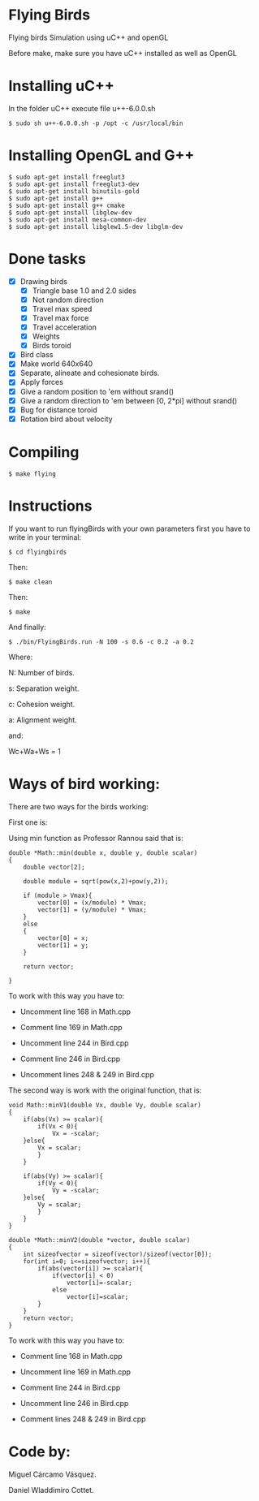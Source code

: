 Flying Birds
===========

Flying birds Simulation using uC++ and openGL

Before make, make sure you have uC++ installed as well as OpenGL

Installing uC++
===============

In the folder uC++ execute file u++-6.0.0.sh

	$ sudo sh u++-6.0.0.sh -p /opt -c /usr/local/bin

Installing OpenGL and G++
==================
	$ sudo apt-get install freeglut3
	$ sudo apt-get install freeglut3-dev 
	$ sudo apt-get install binutils-gold
	$ sudo apt-get install g++
	$ sudo apt-get install g++ cmake
	$ sudo apt-get install libglew-dev
	$ sudo apt-get install mesa-common-dev
	$ sudo apt-get install libglew1.5-dev libglm-dev

Done tasks
==================
- [x] Drawing birds
	- [x] Triangle base 1.0 and 2.0 sides
	- [x] Not random direction
	- [x] Travel max speed
	- [x] Travel max force
	- [x] Travel acceleration
 	- [x] Weights
 	- [x] Birds toroid
- [x] Bird class
- [x] Make world 640x640
- [x] Separate, alineate and cohesionate birds.
- [x] Apply forces
- [x] Give a random position to 'em without srand() 
- [x] Give a random direction to 'em between [0, 2*pi] without srand()
- [x] Bug for distance toroid
- [x] Rotation bird about velocity

Compiling
==================
	$ make flying

Instructions
========================
If you want to run flyingBirds with your own parameters first you have to write in your terminal:

	$ cd flyingbirds

Then:

	$ make clean
	
Then:

	$ make

And finally:

	$ ./bin/FlyingBirds.run -N 100 -s 0.6 -c 0.2 -a 0.2

Where:

N: Number of birds.

s: Separation weight.

c: Cohesion weight.

a: Alignment weight.

and:

Wc+Wa+Ws = 1

Ways of bird working:
=====================================
There are two ways for the birds working:

First one is:

Using min function as Professor Rannou said that is:

	double *Math::min(double x, double y, double scalar)
	{	
  		double vector[2];

  		double module = sqrt(pow(x,2)+pow(y,2));

  		if (module > Vmax){
    		vector[0] = (x/module) * Vmax;
    		vector[1] = (y/module) * Vmax;
  		}
  		else
  		{
    		vector[0] = x;
    		vector[1] = y;
  		}

  		return vector;

	}

To work with this way you have to:

- Uncomment line 168 in Math.cpp

- Comment line 169 in Math.cpp

- Uncomment line 244 in Bird.cpp

- Comment line 246 in Bird.cpp

- Uncomment lines 248 & 249 in Bird.cpp

The second way is work with the original function, that is:

	void Math::minV1(double Vx, double Vy, double scalar)
	{
    	if(abs(Vx) >= scalar){
      		if(Vx < 0){
        		Vx = -scalar;
      	}else{
        	Vx = scalar;
     	 	}
    	}

    	if(abs(Vy) >= scalar){
      		if(Vy < 0){
        		Vy = -scalar;
      	}else{
        	Vy = scalar;
      		}
    	}
	}

	double *Math::minV2(double *vector, double scalar)
	{
  		int sizeofvector = sizeof(vector)/sizeof(vector[0]);
  		for(int i=0; i<=sizeofvector; i++){
    		if(abs(vector[i]) >= scalar){
      			if(vector[i] < 0)
        			vector[i]=-scalar;
      			else
        			vector[i]=scalar;
   		 	}
  		}
  		return vector;
	}

To work with this way you have to:

- Comment line 168 in Math.cpp

- Uncomment line 169 in Math.cpp

- Comment line 244 in Bird.cpp

- Uncomment line 246 in Bird.cpp

- Comment lines 248 & 249 in Bird.cpp


Code by:
======================================
Miguel Cárcamo Vásquez.

Daniel Wladdimiro Cottet.